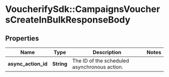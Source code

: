 # VoucherifySdk::CampaignsVouchersCreateInBulkResponseBody

## Properties

| Name | Type | Description | Notes |
| ---- | ---- | ----------- | ----- |
| **async_action_id** | **String** | The ID of the scheduled asynchronous action. |  |

